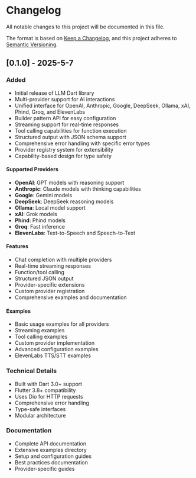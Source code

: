 # Changelog

All notable changes to this project will be documented in this file.

The format is based on [Keep a Changelog](https://keepachangelog.com/en/1.0.0/),
and this project adheres to [Semantic Versioning](https://semver.org/spec/v2.0.0.html).

## [0.1.0] - 2025-5-7

### Added
- Initial release of LLM Dart library
- Multi-provider support for AI interactions
- Unified interface for OpenAI, Anthropic, Google, DeepSeek, Ollama, xAI, Phind, Groq, and ElevenLabs
- Builder pattern API for easy configuration
- Streaming support for real-time responses
- Tool calling capabilities for function execution
- Structured output with JSON schema support
- Comprehensive error handling with specific error types
- Provider registry system for extensibility
- Capability-based design for type safety

#### Supported Providers
- **OpenAI**: GPT models with reasoning support
- **Anthropic**: Claude models with thinking capabilities
- **Google**: Gemini models
- **DeepSeek**: DeepSeek reasoning models
- **Ollama**: Local model support
- **xAI**: Grok models
- **Phind**: Phind models
- **Groq**: Fast inference
- **ElevenLabs**: Text-to-Speech and Speech-to-Text

#### Features
- Chat completion with multiple providers
- Real-time streaming responses
- Function/tool calling
- Structured JSON output
- Provider-specific extensions
- Custom provider registration
- Comprehensive examples and documentation

#### Examples
- Basic usage examples for all providers
- Streaming examples
- Tool calling examples
- Custom provider implementation
- Advanced configuration examples
- ElevenLabs TTS/STT examples

### Technical Details
- Built with Dart 3.0+ support
- Flutter 3.8+ compatibility
- Uses Dio for HTTP requests
- Comprehensive error handling
- Type-safe interfaces
- Modular architecture

### Documentation
- Complete API documentation
- Extensive examples directory
- Setup and configuration guides
- Best practices documentation
- Provider-specific guides

